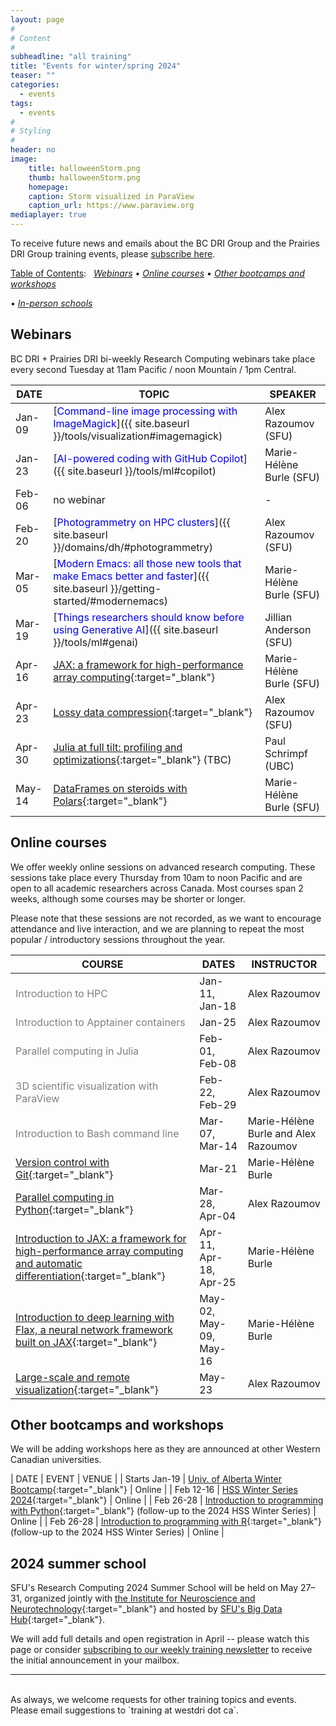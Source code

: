 ```yaml
---
layout: page
#
# Content
#
subheadline: "all training"
title: "Events for winter/spring 2024"
teaser: ""
categories:
  - events
tags:
  - events
#
# Styling
#
header: no
image:
    title: halloweenStorm.png
    thumb: halloweenStorm.png
    homepage:
    caption: Storm visualized in ParaView
    caption_url: https://www.paraview.org
mediaplayer: true
---
```


<!-- deployment status https://github.com/WestGrid/trainingMaterials/actions -->

To receive future news and emails about the BC DRI Group and the Prairies DRI Group training events, please
[subscribe here](/contact).

<!-- Going forward, this new list will be our primary way to reach academic researchers in Western Canada (and -->
<!-- elsewhere). -->


[Table of Contents](#table-of-contents):
&nbsp;
[<em>Webinars</em>](#webinars)
• [<em>Online courses</em>](#online-courses)
• [<em>Other bootcamps and workshops</em>](#bootcamps)
<!-- • [<em>Humanities and social sciences training</em>](#dh) -->
• [<em>In-person schools</em>](#schools)







## Webinars

BC DRI + Prairies DRI bi-weekly Research Computing webinars take place every second Tuesday at 11am Pacific /
noon Mountain / 1pm Central.

<!-- Webinar registration will open in early September. -->

<!-- For *upcoming webinars*, click the linked title to see more details or to register. For *past -->
<!-- sessions*, click on the title to view recordings and slides. -->

| DATE | TOPIC | SPEAKER |
| ------------- | --------------- | ----------------- |
| Jan-09 | [<span style="color:blue">Command-line image processing with ImageMagick</span>]({{ site.baseurl }}/tools/visualization#imagemagick) | Alex Razoumov (SFU) |
| Jan-23 | [<span style="color:blue">AI-powered coding with GitHub Copilot</span>]({{ site.baseurl }}/tools/ml#copilot) | Marie-Hélène Burle (SFU) |
| Feb-06 | no webinar | - |
| Feb-20 | [<span style="color:blue">Photogrammetry on HPC clusters</span>]({{ site.baseurl }}/domains/dh/#photogrammetry) | Alex Razoumov (SFU) | <!-- Marie away this week -->
| Mar-05 | [<span style="color:blue">Modern Emacs: all those new tools that make Emacs better and faster</span>]({{ site.baseurl }}/getting-started/#modernemacs) | Marie-Hélène Burle (SFU) |
| Mar-19 | [<span style="color:blue">Things researchers should know before using Generative AI</span>]({{ site.baseurl }}/tools/ml#genai) | Jillian Anderson (SFU) |
| Apr-16 | [JAX: a framework for high-performance array computing](https://docs.google.com/forms/d/e/1FAIpQLSeNY-mzDruiIXg0Fveu1S1467VC6VMPVyyXrmw004aP9mhFbw/viewform){:target="_blank"} | Marie-Hélène Burle (SFU) |
| Apr-23 | [Lossy data compression](https://docs.google.com/forms/d/e/1FAIpQLSe6BcvIl0wMRZWtrtRyhxzt1_jiypft3ExgI1fsG8hgPYtSfA/viewform){:target="_blank"} | Alex Razoumov (SFU) | <!-- topological or ML -->
| Apr-30 | [Julia at full tilt: profiling and optimizations](https://docs.google.com/forms/d/e/1FAIpQLSfFW_Lycpt_nVjm5T-AwIejmSIxBEdI6S21znO2TcVfxlhrWw/viewform){:target="_blank"} (TBC) | Paul Schrimpf (UBC) |
| May-14 | [DataFrames on steroids with Polars](https://docs.google.com/forms/d/e/1FAIpQLSc--pLr5a3_BsfDV2gyjMjj7kPsnFNCHadgQo2xIcqw63sKdw/viewform){:target="_blank"} | Marie-Hélène Burle (SFU) |

<!-- | May-28 | -- | TBC | -->

<!-- Original title: Using large-language models (LLMs) for writing proposals and other research documents -->

<!-- | TBA | [Emacs](){:target="_blank"} |  | -->
<!-- | Feb-13 | HSS Winter Series week | | -->

<!-- ACTION ask Sarah Huber's SO -->
<!-- webinar ideas https://docs.google.com/document/d/15e2zc_f4lQ7HalWF12QyESSOV7zlsthgqI3mVffcKwM -->

<!-- [text](link){:target="_blank"} -->
<!-- | Apr-25 | Cybersecurity webinar (TBC) | - | -->
<!-- Belaid: It will be about the introduction to actual bigdata and its ecosystem, including Hadoop and Spark. -->

<!-- Apr-03 - Marie's training meeting in Ontario -->









<a name="courses"></a>
## Online courses

We offer weekly online sessions on advanced research computing. These sessions take place every Thursday from
10am to noon Pacific and are open to all academic researchers across Canada. Most courses span 2 weeks,
although some courses may be shorter or longer.

Please note that these sessions are not recorded, as we want to encourage attendance and live interaction, and
we are planning to repeat the most popular / introductory sessions throughout the year.

| COURSE | DATES | INSTRUCTOR |
| ------------- | --------------- | ----------------- |
| <span style="color:gray">Introduction to HPC</span> | Jan-11, Jan-18 | Alex Razoumov |
| <span style="color:gray">Introduction to Apptainer containers</span> | Jan-25 | Alex Razoumov |
| <span style="color:gray">Parallel computing in Julia</span> | Feb-01, Feb-08 | Alex Razoumov |
| <span style="color:gray">3D scientific visualization with ParaView</span> | Feb-22, Feb-29 | Alex Razoumov |
| <span style="color:gray">Introduction to Bash command line</span> | Mar-07, Mar-14 | Marie-Hélène Burle and Alex Razoumov |
| [Version control with Git](https://docs.google.com/forms/d/e/1FAIpQLSe1gzTENcAKtLuGcPj2NVECXjWBDyHnE8rHHshUrckCoMK6iA/viewform){:target="_blank"} | Mar-21 | Marie-Hélène Burle |
| [Parallel computing in Python](https://docs.google.com/forms/d/e/1FAIpQLSddAlR1NdNjfuaPMOWtwHs5tb0xV95DsaWjvw6pe51rXIXPXw/viewform){:target="_blank"} | Mar-28, Apr-04 | Alex Razoumov |
| [Introduction to JAX: a framework for high-performance array computing and automatic differentiation](https://docs.google.com/forms/d/e/1FAIpQLSeAtinuEu-cRiF1kQXjZwi3UOaOJd6O28XXp5xFj8kTVmAXpQ/viewform){:target="_blank"} | Apr-11, Apr-18, Apr-25 | Marie-Hélène Burle |
| [Introduction to deep learning with Flax, a neural network framework built on JAX](https://docs.google.com/forms/d/e/1FAIpQLSd2jl7Mk7T3UAXnAKJtyCkUfZNpY51Zm9aPNXfwu07yvbCS8A/viewform){:target="_blank"} | May-02, May-09, May-16 | Marie-Hélène Burle |
| [Large-scale and remote visualization](https://docs.google.com/forms/d/e/1FAIpQLSdfGvqCEc9orL5moMdN6ET1eh7SDjRmilRDfjCHDWJHo655PQ/viewform){:target="_blank"} | May-23 | Alex Razoumov |


<!-- Apr-04 - I'll be teaching on my own (Marie will be flying back from Toronto) -->







<!-- Part 1: JAX fundamentals (3 weeks) -->
<!--         - week 1: intro to JAX (why JAX, relation to NumPy) -->
<!--         - week 2: JIT and AD -->
<!--         - week 3: Pytrees and parallel execution -->
<!-- Part 2: Deep learning with JAX and Flax (3 weeks) -->
<!--         - week 1: intro to deep learning and Flax -->
<!--         - week 2: Flax fundamentals -->
<!--         - week 3: Data preprocessing and training techniques, and Parallel training -->

<!-- | HSS Winter Series week | Feb-15 | | -->









<!-- <a name="commons"></a> -->
<!-- ## SFU / UBC Research Commons workshops -->

<!-- This fall the SFU workshops will be taught in-person, and the UBC workshops will be online via Zoom. To -->
<!-- register, click on an event in the 3rd or 4th column. Students, staff and faculty are all welcome to attend. -->



















<a name="bootcamps"></a>
## Other bootcamps and workshops

We will be adding workshops here as they are announced at other Western Canadian universities.

| DATE | EVENT | VENUE |
| Starts Jan-19 | [Univ. of Alberta Winter Bootcamp](https://www.ualberta.ca/information-services-and-technology/news/2024/winter-research-computing-bootcamp-2024.html){:target="_blank"} | Online |
| Feb 12-16 | [HSS Winter Series 2024](https://hss24.netlify.app){:target="_blank"} | Online |
| Feb 26-28 | [Introduction to programming with Python](https://hss24.netlify.app/python_6h){:target="_blank"} (follow-up to the 2024 HSS Winter Series) | Online |
| Feb 26-28 | [Introduction to programming with R](https://hss24.netlify.app/r_6h){:target="_blank"} (follow-up to the 2024 HSS Winter Series) | Online |



<!-- watch https://www.ualberta.ca/information-services-and-technology/research-computing -->






<!-- <a name="dh"></a> -->
<!-- ## Humanities and social sciences training -->

<!-- | DATE | EVENT | VENUE | -->
<!-- | Feb-14 to Feb-17 | [HSS Winter Series](https://hss23.netlify.app){:target="_blank"} | online | -->
<!-- | June 5-9 and 12-16 | [DHSI](https://dhsi.org){:target="_blank"} <br> (Digital Humanities Summer Institute) | TBC | -->






<a name="schools"></a>
## 2024 summer school

SFU's Research Computing 2024 Summer School will be held on May 27–31, organized jointly with [the Institute
for Neuroscience and Neurotechnology](https://www.sfu.ca/neuro-institute.html){:target="_blank"} and hosted by
[SFU's Big Data Hub](https://www.sfu.ca/big-data.html){:target="_blank"}.

We will add full details and open registration in April -- please watch this page or consider [subscribing to
our weekly training newsletter](/contact) to receive the initial announcement in your mailbox.



---

<br>
As always, we welcome requests for other training topics and events. Please email suggestions to `training at
westdri dot ca`.

<!-- [text](link){:target="_blank"} -->
